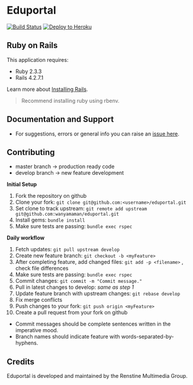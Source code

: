 Eduportal
================
[![Build Status](https://travis-ci.org/wanyamaman/eduportal.svg?branch=develop)](https://travis-ci.org/wanyamaman/eduportal)
[![Deploy to Heroku](https://www.herokucdn.com/deploy/button.png)](https://heroku.com/deploy)

Ruby on Rails
-------------

This application requires:

- Ruby 2.3.3
- Rails 4.2.7.1

Learn more about [Installing Rails](http://railsapps.github.io/installing-rails.html).
> Recommend installing ruby using rbenv.

<!-- Getting Started -->
Documentation and Support
-------------------------
- For suggestions, errors or general info you can raise an [issue here](https://github.com/wanyamaman/eduportal/issues).

<!-- Issues -->
Contributing
------------
- master branch -> production ready code
- develop branch -> new feature development

**Initial Setup**
1. Fork the repository on github
2. Clone your fork: `git clone git@github.com:<username>/eduportal.git`
3. Set clone to track upstream: `git remote add upstream git@github.com:wanyamaman/eduportal.git`
4. Install gems: `bundle install`
5. Make sure tests are passing: `bundle exec rspec`

**Daily workflow**
1. Fetch updates: `git pull upstream develop`
2. Create new feature branch: `git checkout -b <myFeature>`
3. After completing feature, add changed files: `git add -p <filename>` , check file differences
4. Make sure tests are passing: `bundle exec rspec`
5. Commit changes: `git commit -m "Commit message."`
6. Pull in latest changes to develop: _same as step 1_
7. Update feature branch with upstream changes: `git rebase develop`
8. Fix merge conflicts
9. Push changes to your fork: `git push origin <myFeature>`
10. Create a pull request from your fork on github

- Commit messages should be complete sentences written in the imperative mood.
- Branch names should indicate feature with words-separated-by-hyphens.

Credits
-------
Eduportal is developed and maintained by the Renstine Multimedia Group.

<!-- License -->
